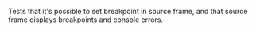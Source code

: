 Tests that it's possible to set breakpoint in source frame, and that source frame displays breakpoints and console errors.
